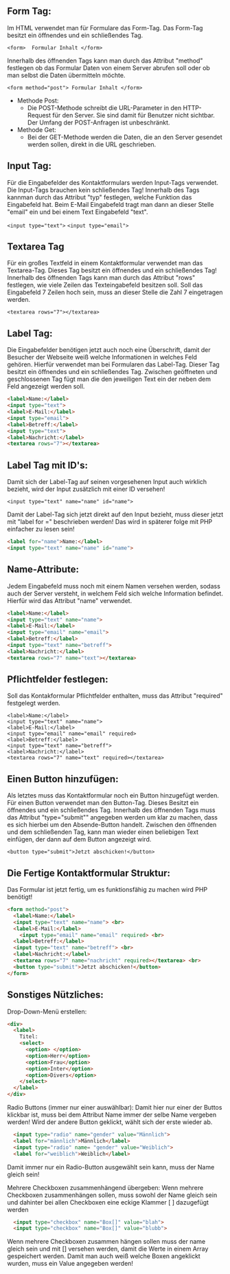 ## Form Tag:
Im HTML verwendet man für Formulare das Form-Tag.
Das Form-Tag besitzt ein öffnendes und ein schließendes Tag.

	<form>  Formular Inhalt </form>

Innerhalb des öffnenden Tags kann man durch das Attribut "method" festlegen ob das Formular Daten von einem Server abrufen soll oder ob man selbst die Daten übermitteln möchte.

`<form method="post"> Formular Inhalt </form>`

- Methode Post:
  - Die POST-Methode schreibt die URL-Parameter in den HTTP-Request für den Server. Sie sind damit für Benutzer nicht sichtbar. Der Umfang der POST-Anfragen ist unbeschränkt.
- Methode Get:
  - Bei der GET-Methode werden die Daten, die an den Server gesendet werden sollen, direkt in die URL geschrieben.

## Input Tag:
Für die Eingabefelder des Kontaktformulars werden Input-Tags verwendet.
Die Input-Tags brauchen kein schließendes Tag!
Innerhalb des Tags kannman durch das Attribut "typ" festlegen, welche Funktion das Eingabefeld hat. Beim E-Mail Eingabefeld tragt man dann an dieser Stelle "email" ein und bei einem Text Eingabefeld "text".

`<input type="text">`
`<input type="email">`
	
## Textarea Tag
Für ein großes Textfeld in einem Kontaktformular verwendet man das Textarea-Tag. Dieses Tag besitzt ein öffnendes und ein schließendes Tag!
Innerhalb des öffnenden Tags kann man durch das Attribut "rows" festlegen, wie viele Zeilen das Texteingabefeld besitzen soll. Soll das Eingabefeld 7 Zeilen hoch sein, muss an dieser Stelle die Zahl 7 eingetragen werden.

`<textarea rows="7"></textarea>`
	
## Label Tag:
Die Eingabefelder benötigen jetzt auch noch eine Überschrift, damit der Besucher der Webseite weiß welche Informationen in welches Feld gehören. Hierfür verwendet man bei Formularen das Label-Tag. Dieser Tag besitzt ein öffnendes und ein schließendes Tag. Zwischen geöffneten und geschlossenen Tag fügt man die den jeweiligen Text ein der neben dem Feld angezeigt werden soll.

```html
<label>Name:</label> 
<input type="text"> 
<label>E-Mail:</label> 
<input type="email"> 
<label>Betreff:</label> 
<input type="text"> 
<label>Nachricht:</label> 
<textarea rows="7"></textarea>
```
	
## Label Tag mit ID's: 
Damit sich der Label-Tag auf seinen vorgesehenen Input auch wirklich bezieht, wird der Input zusätzlich mit einer ID versehen! 

`<input type="text" name="name" id="name">`

Damit der Label-Tag sich jetzt direkt auf den Input bezieht, muss dieser jetzt mit "label for =" beschrieben werden! Das wird in späterer folge mit PHP einfacher zu lesen sein!

```html
<label for="name">Name:</label> 
<input type="text" name="name" id="name"> 
```

## Name-Attribute:
Jedem Eingabefeld muss noch mit einem Namen versehen werden, sodass auch der Server versteht, in welchem Feld sich welche Information befindet. Hierfür wird das Attribut "name" verwendet.

```html
<label>Name:</label> 
<input type="text" name="name"> 
<label>E-Mail:</label> 
<input type="email" name="email"> 
<label>Betreff:</label> 
<input type="text" name="betreff"> 
<label>Nachricht:</label> 
<textarea rows="7" name="text"></textarea>
```
	
## Pflichtfelder festlegen:
Soll das Kontakformular Pflichtfelder enthalten, muss das Attribut "required" festgelegt werden.

	<label>Name:</label> 
	<input type="text" name="name"> 
	<label>E-Mail:</label> 
	<input type="email" name="email" required> 
	<label>Betreff:</label> 
	<input type="text" name="betreff"> 
	<label>Nachricht:</label> 
	<textarea rows="7" name="text" required></textarea>
	
## Einen Button hinzufügen:
Als letztes muss das Kontaktformular noch ein Button hinzugefügt werden. Für einen Button verwendet man den Button-Tag. Dieses Besitzt ein öffnendes und ein schließendes Tag.
Innerhalb des öffnenden Tags muss das Attribut "type="submit"" angegeben werden um klar zu machen, dass es sich hierbei um den Absende-Button handelt.
Zwischen den öffnenden und dem schließenden Tag, kann man wieder einen beliebigen Text einfügen, der dann auf dem Button angezeigt wird.
	
`<button type="submit">Jetzt abschicken!</button>`
	

## Die Fertige Kontaktformular Struktur:
Das Formular ist jetzt fertig, um es funktionsfähig zu machen wird PHP benötigt!

```html
<form method="post"> 
  <label>Name:</label> 
  <input type="text" name="name"> <br> 
  <label>E-Mail:</label>
    <input type="email" name="email" required> <br> 
  <label>Betreff:</label> 
  <input type="text" name="betreff"> <br> 
  <label>Nachricht:</label> 
  <textarea rows="7" name="nachricht" required></textarea> <br> 
  <button type="submit">Jetzt abschicken!</button> 
</form>
```
	
	
## Sonstiges Nützliches:

Drop-Down-Menü erstellen:

```html
<div>
  <label>
    Titel:
    <select>
      <option> </option>
      <option>Herr</option>
      <option>Frau</option>
      <option>Inter</option>
      <option>Divers</option>
    </select>
  </label>
</div>
```

Radio Buttons (immer nur einer auswählbar):
Damit hier nur einer der Buttos klickbar ist, muss bei dem Attribut Name immer der selbe Name vergeben werden!
Wird der andere Button geklickt, wählt sich der erste wieder ab.

```html
  <input type="radio" name="gender" value="Männlich">
  <label for="männlich">Männlich</label>
  <input type="radio" name= "gender" value="Weiblich">
  <label for="weiblich">Weiblich</label>
```
Damit immer nur ein Radio-Button ausgewählt sein kann, muss der Name gleich sein!

Mehrere Checkboxen zusammenhängend übergeben:
Wenn mehrere Checkboxen zusammenhängen sollen, muss sowohl der Name gleich sein und dahinter bei allen Checkboxen eine eckige Klammer [ ] dazugefügt werden

```html
  <input type="checkbox" name="Box[]" value="blah">
  <input type="checkbox" name="Box[]" value="blubb">
```

Wenn mehrere Checkboxen zusammen hängen sollen muss der name gleich sein und mit [] versehen werden, damit die Werte in einem Array gespeichert werden. Damit man auch weiß welche Boxen angeklickt wurden, muss ein Value angegeben werden!